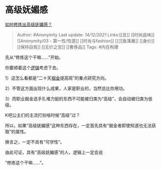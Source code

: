 # 高级妩媚感
[如何修炼出高级妩媚感？](https://www.zhihu.com/question/57081545/answer/2267894171)

> Author: #Anonymity 
> Last update: *14/12/2021* 
> Links:[[丑]]  [[时尚品味]] [[Anonymity/03 - 第一性/性感]] [[时尚与fashion]]  [[沉鱼落雁]] [[身价]] [[保持自我]] [[无价之宝]] [[奢侈品]] 
> Tags: #内在构建 


先从“修炼这个干嘛……”开始。

  

你要顺着这个[逻辑](https://www.zhihu.com/search?q=%E9%80%BB%E8%BE%91&search_source=Entity&hybrid_search_source=Entity&hybrid_search_extra=%7B%22sourceType%22%3A%22answer%22%2C%22sourceId%22%3A2267894171%7D)考虑下去。

1）这怎么看都是“二十天[掘金](https://www.zhihu.com/search?q=%E6%8E%98%E9%87%91&search_source=Entity&hybrid_search_source=Entity&hybrid_search_extra=%7B%22sourceType%22%3A%22answer%22%2C%22sourceId%22%3A2267894171%7D)提高班”的重点研究方向。

2）不管这方面出现什么成果，人家是职业的，当然总比你用功。

3）而职业掘金选手扎堆力挺的东西不可能被归类为“高级”，会自动被归类为低级。

K吧公主们的主流打扮啥时候“高级”过？

所以，如果“高级妩媚感“这种东西存在，一定首先具有“掘金者即使知道也无法获取”的属性。

换言之，一定不具有“可学性”。

  

由此可证，具有“高级妩媚感”的人，逻辑上一定会说

“修炼这个干嘛……”。

  
